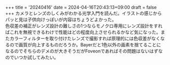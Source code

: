+++
title = '20240416'
date = 2024-04-16T20:43:13+09:00
draft = false
+++
カメラとレンズのしくみがわかる光学入門を読んだ。イラストの感じからパッと見は子供向けっぽいが内容はちょうどよかった。  
色収差の補正がレンズ設計の難しさの1つならモノクロ専用にレンズ設計をすればこれを無視できるわけで性能はどの程度向上させられるかなど気になった。またカラーフィルターを取り付けたレンズで撮影すれば原理的には色収差がなくなるので画質が向上するものだろうか。Bayerだと1色以外の画素を捨てることになるのでそちらのデメのが大きそうだがFoveonであればその問題はないはずなのでいつか試してみたい。